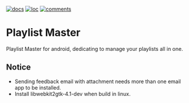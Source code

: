 [![docs](https://github.com/loph3xertoi/playlist_master_android/actions/workflows/docs.yml/badge.svg)](https://www.loph.tk/playlist_master_android/)
[![loc](https://img.shields.io/endpoint?url=https://gist.githubusercontent.com/loph3xertoi/49937e71e3f5c3ee28666b280257fbd3/raw/pms-loc.json)](https://github.com/loph3xertoi/playlist_master_android)
[![comments](https://img.shields.io/endpoint?url=https://gist.githubusercontent.com/loph3xertoi/49937e71e3f5c3ee28666b280257fbd3/raw/pms-comments.json)](https://github.com/loph3xertoi/playlist_master_android)
# Playlist Master

Playlist Master for android, dedicating to manage your playlists all in one.

## Notice
- Sending feedback email with attachment needs more than one email app to be installed.
- Install libwebkit2gtk-4.1-dev when build in linux.